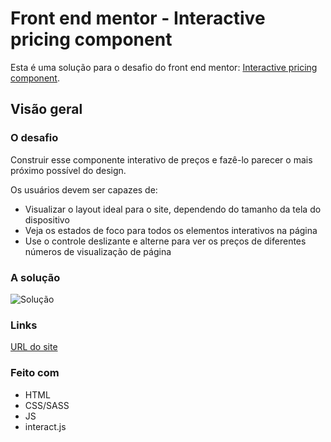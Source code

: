 # Front end mentor - Interactive pricing component
Esta é uma solução para o desafio do front end mentor: [Interactive pricing component](https://www.frontendmentor.io/challenges/interactive-pricing-component-t0m8PIyY8).

## Visão geral

### O desafio

Construir esse componente interativo de preços e fazê-lo parecer o mais próximo possível do design.

Os usuários devem ser capazes de:

* Visualizar o layout ideal para o site, dependendo do tamanho da tela do dispositivo
* Veja os estados de foco para todos os elementos interativos na página
* Use o controle deslizante e alterne para ver os preços de diferentes números de visualização de página


### A solução

![Solução](https://res.cloudinary.com/dz209s6jk/image/upload/q_auto,w_900/Screenshots/xt39uldaaultniz9n71w.jpg)

### Links

[URL do site](https://famous-concha-684737.netlify.app/)

### Feito com

* HTML
* CSS/SASS
* JS
* interact.js
